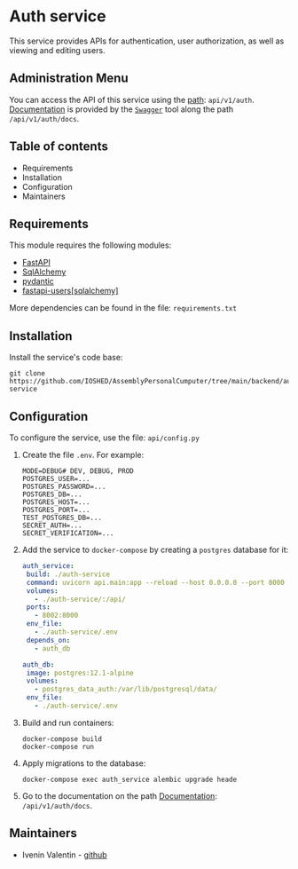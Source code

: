 # Auth service
This service provides APIs for authentication, 
user authorization, as well as viewing and editing users.

## Administration Menu

You can access the API of this service using 
the [path](http://localhost:8080/api/v1/auth): `api/v1/auth`.  
[Documentation](http://localhost:8080/api/v1/auth/docs) is provided by the [`Swagger`](https://swagger.io/) tool along 
the path `/api/v1/auth/docs`.


## Table of contents

- Requirements
- Installation
- Configuration
- Maintainers


## Requirements

This module requires the following modules:

- [FastAPI](https://fastapi.tiangolo.com/ru/)
- [SqlAlchemy](https://docs.sqlalchemy.org/en/20/)
- [pydantic](https://docs.pydantic.dev/latest/)
- [fastapi-users[sqlalchemy]](https://fastapi-users.github.io/fastapi-users/12.1/)

More dependencies can be found in the file: `requirements.txt`


## Installation

Install the service's code base:
```commandline
git clone https://github.com/IOSHED/AssemblyPersonalCumputer/tree/main/backend/auth-service
```


## Configuration

To configure the service, use the file: `api/config.py`

1) Create the file `.env`. For example:
    ```dotenv
    MODE=DEBUG# DEV, DEBUG, PROD
    POSTGRES_USER=...
    POSTGRES_PASSWORD=...
    POSTGRES_DB=...
    POSTGRES_HOST=...
    POSTGRES_PORT=...
    TEST_POSTGRES_DB=...
    SECRET_AUTH=...
    SECRET_VERIFICATION=...
    ```

2) Add the service to `docker-compose` by creating a `postgres` database for it:
   ```yaml
   auth_service:
    build: ./auth-service
    command: uvicorn api.main:app --reload --host 0.0.0.0 --port 8000
    volumes:
      - ./auth-service/:/api/
    ports:
      - 8002:8000
    env_file:
      - ./auth-service/.env
    depends_on:
      - auth_db
   
   auth_db:
    image: postgres:12.1-alpine
    volumes:
      - postgres_data_auth:/var/lib/postgresql/data/
    env_file:
      - ./auth-service/.env
   ```

3) Build and run containers:
   ```commandline
   docker-compose build
   docker-compose run
   ```
   
4) Apply migrations to the database:
   ```commandline
   docker-compose exec auth_service alembic upgrade heade
   ```
   
5) Go to the documentation on the path [Documentation](http://localhost:8080/api/v1/auth/docs): `/api/v1/auth/docs`.


## Maintainers

- Ivenin Valentin - [github](https://github.com/IOSHED)
